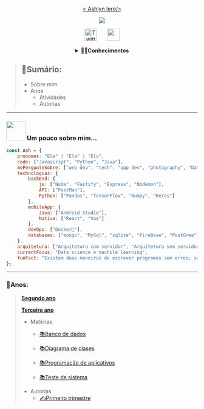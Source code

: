 <p align="center">
  <a href="https://github.com/cemeterydriiver">
    < Ashlyn Iero/></a>
</p>

<p align="center">

  <a href="https://github.com/cemeterydriiver/readme-typing-svg">
    <img src="https://readme-typing-svg.demolab.com/?lines=Back-end%20web%20e%20app%20developer;Terceiro%20ano%20EM;Técnico%20em%20DS;Sempre%20aprendendo%20coisas%20novas&font=Fira%20Code&center=true&width=440&height=45&color=f75c7e&vCenter=true&pause=1000&size=22" /></a>
</p>

<p align="center">
  &#8287;&#8287;&#8287;&#8287;&#8287;
  <a href="https://twitter.com/ashluvspython"><img width="32px" alt="Twitter" title="Twitter" src="https://i.imgur.com/OXZM1L6.png"/></a>
  &#8287;&#8287;&#8287;&#8287;&#8287;
  <a href="https://discord.com/channels/@me" alt="Discord" title="Discord"><img width="32px" src="https://i.imgur.com/OViZO8J.png"/></a>
  &#8287;&#8287;&#8287;&#8287;&#8287;
</p>
<div align="center">
  <details>
    <summary><b>👨‍💻Conhecimentos</b></summary>
    <p>
  <img alt="html5" src="https://img.shields.io/badge/-HTML5-E34F26?style=flat-square&logo=html5&logoColor=white" />
  <img alt="CSS" src="https://img.shields.io/badge/-CSS3-1572B6?style=flat-square&logo=CSS3&logoColor=white" />
  <img alt="js" src="https://img.shields.io/badge/-JavaScript-F7DF1E?style=flat-square&logo=CSS3&logoColor=white" />
  <img alt="TypeScript" src="https://img.shields.io/badge/-TypeScript-007ACC?style=flat-square&logo=typescript&logoColor=white" />
  <img alt="React" src="https://img.shields.io/badge/-React-45b8d8?style=flat-square&logo=react&logoColor=white" />
  <img alt="angular" src="https://img.shields.io/badge/-Angular-DD0031?style=flat-square&logo=angular&logoColor=white" />
  <img alt="Nodejs" src="https://img.shields.io/badge/-Nodejs-43853d?style=flat-square&logo=Node.js&logoColor=white" />
  <img alt="java" src="https://img.shields.io/badge/-Java-D35400?style=flat-square&logo=Java&logoColor=white" />
  <img alt="python" src="https://img.shields.io/badge/-Python-3776AB?style=flat-square&logo=Python&logoColor=white" />
  <img alt="MongoDB" src="https://img.shields.io/badge/-MongoDB-13aa52?style=flat-square&logo=mongodb&logoColor=white" />
  <img alt="MySql" src="https://img.shields.io/badge/-MySQL-4479A1?style=flat-square&logo=MySQL&logoColor=white" />
  <img alt="git" src="https://img.shields.io/badge/-Git-F05032?style=flat-square&logo=git&logoColor=white" />
  <img alt="npm" src="https://img.shields.io/badge/-NPM-CB3837?style=flat-square&logo=npm&logoColor=white" />
  <img alt="raspbery" src="https://img.shields.io/badge/-Raspberry-A22846?style=flat-square&logo=RaspberryPi&logoColor=white" />
  <img alt="wordpress" src="https://img.shields.io/badge/-WordPress-21759B?style=flat-square&logo=WordPress&logoColor=white" />
  <img alt="bootstrap" src="https://img.shields.io/badge/-Bootstrap-7952B3?style=flat-square&logo=Bootstrap&logoColor=white" />
  <img alt=".net" src="https://img.shields.io/badge/-.net-512BD4?style=flat-square&logo=.NET&logoColor=white" />
</p>
  </details>
</div>

> ## __📂Sumário:__
> - Sobre mim
> - Anos
>   - Atividades
>   - Autorias
---
### <img src="https://media.giphy.com/media/VgCDAzcKvsR6OM0uWg/giphy.gif" width="50"> **Um pouco sobre mim...**

```javascript
const Ash = {
    pronomes: "Ele" | "Ela" | "Elu",
    code: ["Javascript", "Python", "Java"],
    mePergunteSobre: ["web dev", "tech", "app dev", "photography", "Data Science"],
    technologias: {
        backEnd: {
            js: ["Node", "Fastify", "Express", "Nodemon"],
            API: ["PostMan"],
            Python: ["Pandas", "TensorFlow", "Numpy", "Keras"]
        },
        mobileApp: {
            Java: ["Android Studio"],
            Native: ["React", "Vue"]
        },
        devOps: ["Docker🐳"],
        databases: ["mongo", "MySql", "sqlite", "FireBase", "PostGree"]
    },
    arquitetura: ["Arquitetura com servidor", "Arquitetura sem servidor",  "Progressive web applications", "Single page applications", "Aplicações mobile"],
    currentFocus: "Data science e machile learning",
    funFact: "Existem duas maneiras de escrever programas sem erros; só a terceira funciona"
};
```
---
### __📝Anos:__ 
>__[Segundo ano](https://github.com/cemeterydriiver/portfolioDS/tree/main/2Ano)__
>
>__[Terceiro ano](https://github.com/cemeterydriiver/portfolioDS/tree/main/3Ano)__
> - Matérias
>   - [📚Banco de dados](https://github.com/cemeterydriiver/portfolioDS/tree/main/3Ano/bancoDeDados)
>
>   - [📚Diagrama de clases](https://github.com/cemeterydriiver/portfolioDS/tree/main/3Ano/diagramaClasses)
>
>   - [📚Programação de aplicativos](https://github.com/cemeterydriiver/portfolioDS/tree/main/3Ano/progDeApp)
>
>   - [📚Teste de sistema](https://github.com/cemeterydriiver/portfolioDS/tree/main/3Ano/testeDeSistema)       
> - Autorias
>   - [✍️Primeiro trimestre](https://github.com/cemeterydriiver/portfolioDS/tree/main/3Ano/autorias/1Trimestre)
